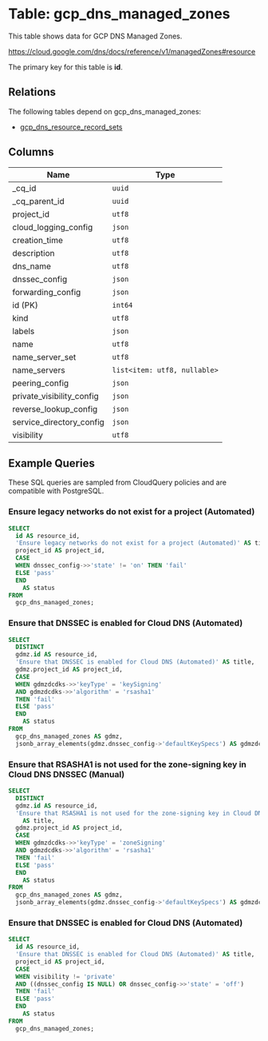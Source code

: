 # Table: gcp_dns_managed_zones

This table shows data for GCP DNS Managed Zones.

https://cloud.google.com/dns/docs/reference/v1/managedZones#resource

The primary key for this table is **id**.

## Relations

The following tables depend on gcp_dns_managed_zones:
  - [gcp_dns_resource_record_sets](gcp_dns_resource_record_sets)

## Columns

| Name          | Type          |
| ------------- | ------------- |
|_cq_id|`uuid`|
|_cq_parent_id|`uuid`|
|project_id|`utf8`|
|cloud_logging_config|`json`|
|creation_time|`utf8`|
|description|`utf8`|
|dns_name|`utf8`|
|dnssec_config|`json`|
|forwarding_config|`json`|
|id (PK)|`int64`|
|kind|`utf8`|
|labels|`json`|
|name|`utf8`|
|name_server_set|`utf8`|
|name_servers|`list<item: utf8, nullable>`|
|peering_config|`json`|
|private_visibility_config|`json`|
|reverse_lookup_config|`json`|
|service_directory_config|`json`|
|visibility|`utf8`|

## Example Queries

These SQL queries are sampled from CloudQuery policies and are compatible with PostgreSQL.

### Ensure legacy networks do not exist for a project (Automated)

```sql
SELECT
  id AS resource_id,
  'Ensure legacy networks do not exist for a project (Automated)' AS title,
  project_id AS project_id,
  CASE
  WHEN dnssec_config->>'state' != 'on' THEN 'fail'
  ELSE 'pass'
  END
    AS status
FROM
  gcp_dns_managed_zones;
```

### Ensure that DNSSEC is enabled for Cloud DNS (Automated)

```sql
SELECT
  DISTINCT
  gdmz.id AS resource_id,
  'Ensure that DNSSEC is enabled for Cloud DNS (Automated)' AS title,
  gdmz.project_id AS project_id,
  CASE
  WHEN gdmzdcdks->>'keyType' = 'keySigning'
  AND gdmzdcdks->>'algorithm' = 'rsasha1'
  THEN 'fail'
  ELSE 'pass'
  END
    AS status
FROM
  gcp_dns_managed_zones AS gdmz,
  jsonb_array_elements(gdmz.dnssec_config->'defaultKeySpecs') AS gdmzdcdks;
```

### Ensure that RSASHA1 is not used for the zone-signing key in Cloud DNS DNSSEC (Manual)

```sql
SELECT
  DISTINCT
  gdmz.id AS resource_id,
  'Ensure that RSASHA1 is not used for the zone-signing key in Cloud DNS DNSSEC (Manual)'
    AS title,
  gdmz.project_id AS project_id,
  CASE
  WHEN gdmzdcdks->>'keyType' = 'zoneSigning'
  AND gdmzdcdks->>'algorithm' = 'rsasha1'
  THEN 'fail'
  ELSE 'pass'
  END
    AS status
FROM
  gcp_dns_managed_zones AS gdmz,
  jsonb_array_elements(gdmz.dnssec_config->'defaultKeySpecs') AS gdmzdcdks;
```

### Ensure that DNSSEC is enabled for Cloud DNS (Automated)

```sql
SELECT
  id AS resource_id,
  'Ensure that DNSSEC is enabled for Cloud DNS (Automated)' AS title,
  project_id AS project_id,
  CASE
  WHEN visibility != 'private'
  AND ((dnssec_config IS NULL) OR dnssec_config->>'state' = 'off')
  THEN 'fail'
  ELSE 'pass'
  END
    AS status
FROM
  gcp_dns_managed_zones;
```


